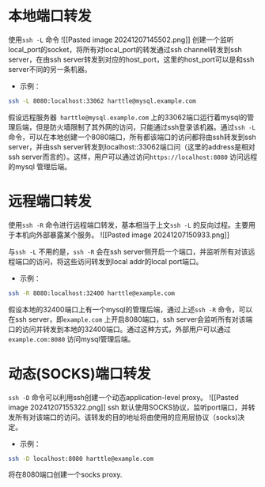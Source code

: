 # 本地端口转发
使用`ssh -L` 命令
![[Pasted image 20241207145502.png]]
创建一个监听local_port的socket，将所有对local_port的转发通过ssh channel转发到ssh server，在由ssh server转发到对应的host_port，这里的host_port可以是和ssh server不同的另一条机器。
* 示例：
```bash
ssh -L 8080:localhost:33062 harttle@mysql.example.com
```
假设远程服务器` harttle@mysql.example.com` 上的33062端口运行着mysql的管理后端，但是防火墙限制了其外网的访问，只能通过ssh登录该机器。通过`ssh -L` 命令，可以在本地创建一个8080端口，所有都该端口的访问都将由ssh转发到ssh server，并由ssh server转发到localhost::33062端口问（这里的address是相对ssh server而言的）。这样，用户可以通过访问`https://localhost:8080` 访问远程的mysql 管理后端。
# 远程端口转发
使用`ssh -R` 命令进行远程端口转发，基本相当于上文`ssh -L` 的反向过程。主要用于本机向外部暴露某个服务。
![[Pasted image 20241207150933.png]]

与`ssh -L` 不用的是，`ssh -R` 会在ssh server侧开启一个端口，并监听所有对该远程端口的访问，将这些访问转发到local addr的local port端口。
* 示例：
```bash
ssh -R 8080:localhost:32400 harttle@example.com
```
假设本地的32400端口上有一个mysql的管理后端，通过上述`ssh -R` 命令，可以在ssh server，即`example.com` 上开启8080端口，ssh server会监听所有对该端口的访问并转发到本地的32400端口。通过这种方式，外部用户可以通过`example.com:8080` 访问mysql管理后端。
# 动态(SOCKS)端口转发
`ssh -D` 命令可以利用ssh创建一个动态application-level proxy。
![[Pasted image 20241207155322.png]]
ssh 默认使用SOCKS协议，监听port端口，并转发所有对该端口的访问。该转发的目的地址将由使用的应用层协议（socks)决定。
* 示例：
```bash
ssh -D localhost:8080 harttle@example.com
```
将在8080端口创建一个socks proxy.